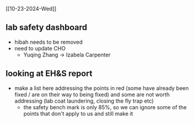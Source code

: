 [[10-23-2024-Wed]]
## lab safety dashboard
- hibah needs to be removed
- need to update CHO
	- Yuqing Zhang -> Izabela Carpenter
## looking at EH&S report
- make a list here addressing the points in red (some have already been fixed / are on their way to being fixed) and some are not worth addressing (lab coat laundering, closing the fly trap etc)
	- the safety bench mark is only 85%, so we can ignore some of the points that don't apply to us and still make it